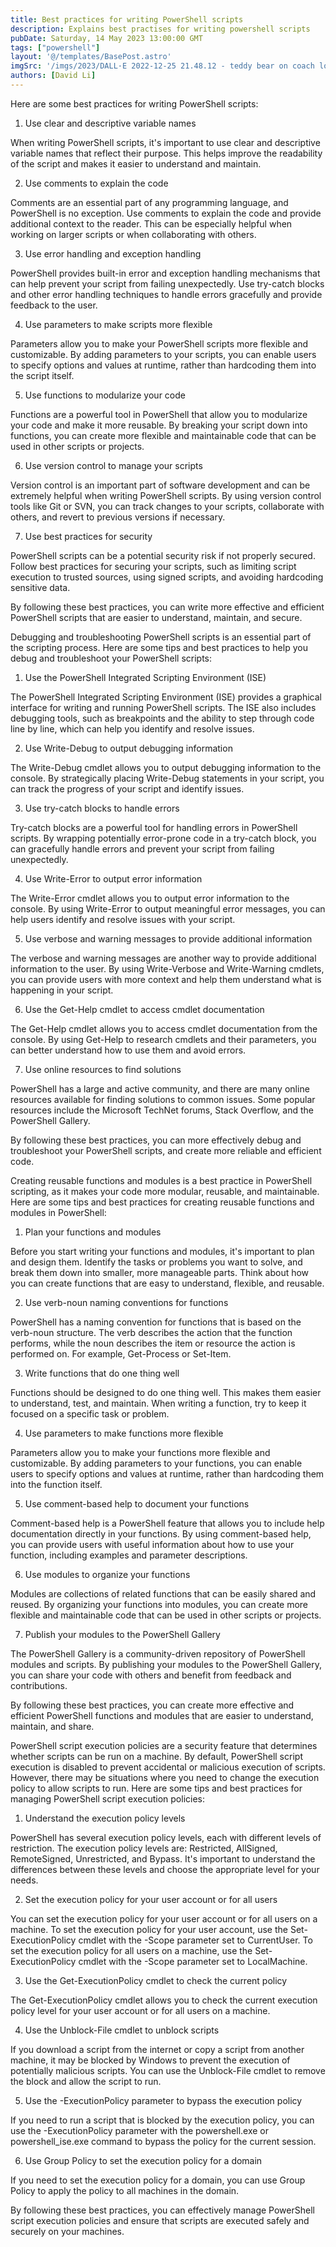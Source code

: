 ```yaml
---
title: Best practices for writing PowerShell scripts
description: Explains best practises for writing powershell scripts
pubDate: Saturday, 14 May 2023 13:00:00 GMT
tags: ["powershell"]
layout: '@/templates/BasePost.astro'
imgSrc: '/imgs/2023/DALL·E 2022-12-25 21.48.12 - teddy bear on coach looking out the window at a tree.png'
authors: [David Li]
---
```


Here are some best practices for writing PowerShell scripts:

1. Use clear and descriptive variable names

When writing PowerShell scripts, it's important to use clear and descriptive variable names that reflect their purpose. This helps improve the readability of the script and makes it easier to understand and maintain.

2. Use comments to explain the code

Comments are an essential part of any programming language, and PowerShell is no exception. Use comments to explain the code and provide additional context to the reader. This can be especially helpful when working on larger scripts or when collaborating with others.

3. Use error handling and exception handling

PowerShell provides built-in error and exception handling mechanisms that can help prevent your script from failing unexpectedly. Use try-catch blocks and other error handling techniques to handle errors gracefully and provide feedback to the user.

4. Use parameters to make scripts more flexible

Parameters allow you to make your PowerShell scripts more flexible and customizable. By adding parameters to your scripts, you can enable users to specify options and values at runtime, rather than hardcoding them into the script itself.

5. Use functions to modularize your code

Functions are a powerful tool in PowerShell that allow you to modularize your code and make it more reusable. By breaking your script down into functions, you can create more flexible and maintainable code that can be used in other scripts or projects.

6. Use version control to manage your scripts

Version control is an important part of software development and can be extremely helpful when writing PowerShell scripts. By using version control tools like Git or SVN, you can track changes to your scripts, collaborate with others, and revert to previous versions if necessary.

7. Use best practices for security

PowerShell scripts can be a potential security risk if not properly secured. Follow best practices for securing your scripts, such as limiting script execution to trusted sources, using signed scripts, and avoiding hardcoding sensitive data.

By following these best practices, you can write more effective and efficient PowerShell scripts that are easier to understand, maintain, and secure.


Debugging and troubleshooting PowerShell scripts is an essential part of the scripting process. Here are some tips and best practices to help you debug and troubleshoot your PowerShell scripts:

1. Use the PowerShell Integrated Scripting Environment (ISE)

The PowerShell Integrated Scripting Environment (ISE) provides a graphical interface for writing and running PowerShell scripts. The ISE also includes debugging tools, such as breakpoints and the ability to step through code line by line, which can help you identify and resolve issues.

2. Use Write-Debug to output debugging information

The Write-Debug cmdlet allows you to output debugging information to the console. By strategically placing Write-Debug statements in your script, you can track the progress of your script and identify issues.

3. Use try-catch blocks to handle errors

Try-catch blocks are a powerful tool for handling errors in PowerShell scripts. By wrapping potentially error-prone code in a try-catch block, you can gracefully handle errors and prevent your script from failing unexpectedly.

4. Use Write-Error to output error information

The Write-Error cmdlet allows you to output error information to the console. By using Write-Error to output meaningful error messages, you can help users identify and resolve issues with your script.

5. Use verbose and warning messages to provide additional information

The verbose and warning messages are another way to provide additional information to the user. By using Write-Verbose and Write-Warning cmdlets, you can provide users with more context and help them understand what is happening in your script.

6. Use the Get-Help cmdlet to access cmdlet documentation

The Get-Help cmdlet allows you to access cmdlet documentation from the console. By using Get-Help to research cmdlets and their parameters, you can better understand how to use them and avoid errors.

7. Use online resources to find solutions

PowerShell has a large and active community, and there are many online resources available for finding solutions to common issues. Some popular resources include the Microsoft TechNet forums, Stack Overflow, and the PowerShell Gallery.

By following these best practices, you can more effectively debug and troubleshoot your PowerShell scripts, and create more reliable and efficient code.


Creating reusable functions and modules is a best practice in PowerShell scripting, as it makes your code more modular, reusable, and maintainable. Here are some tips and best practices for creating reusable functions and modules in PowerShell:

1. Plan your functions and modules

Before you start writing your functions and modules, it's important to plan and design them. Identify the tasks or problems you want to solve, and break them down into smaller, more manageable parts. Think about how you can create functions that are easy to understand, flexible, and reusable.

2. Use verb-noun naming conventions for functions

PowerShell has a naming convention for functions that is based on the verb-noun structure. The verb describes the action that the function performs, while the noun describes the item or resource the action is performed on. For example, Get-Process or Set-Item.

3. Write functions that do one thing well

Functions should be designed to do one thing well. This makes them easier to understand, test, and maintain. When writing a function, try to keep it focused on a specific task or problem.

4. Use parameters to make functions more flexible

Parameters allow you to make your functions more flexible and customizable. By adding parameters to your functions, you can enable users to specify options and values at runtime, rather than hardcoding them into the function itself.

5. Use comment-based help to document your functions

Comment-based help is a PowerShell feature that allows you to include help documentation directly in your functions. By using comment-based help, you can provide users with useful information about how to use your function, including examples and parameter descriptions.

6. Use modules to organize your functions

Modules are collections of related functions that can be easily shared and reused. By organizing your functions into modules, you can create more flexible and maintainable code that can be used in other scripts or projects.

7. Publish your modules to the PowerShell Gallery

The PowerShell Gallery is a community-driven repository of PowerShell modules and scripts. By publishing your modules to the PowerShell Gallery, you can share your code with others and benefit from feedback and contributions.

By following these best practices, you can create more effective and efficient PowerShell functions and modules that are easier to understand, maintain, and share.


PowerShell script execution policies are a security feature that determines whether scripts can be run on a machine. By default, PowerShell script execution is disabled to prevent accidental or malicious execution of scripts. However, there may be situations where you need to change the execution policy to allow scripts to run. Here are some tips and best practices for managing PowerShell script execution policies:

1. Understand the execution policy levels

PowerShell has several execution policy levels, each with different levels of restriction. The execution policy levels are: Restricted, AllSigned, RemoteSigned, Unrestricted, and Bypass. It's important to understand the differences between these levels and choose the appropriate level for your needs.

2. Set the execution policy for your user account or for all users

You can set the execution policy for your user account or for all users on a machine. To set the execution policy for your user account, use the Set-ExecutionPolicy cmdlet with the -Scope parameter set to CurrentUser. To set the execution policy for all users on a machine, use the Set-ExecutionPolicy cmdlet with the -Scope parameter set to LocalMachine.

3. Use the Get-ExecutionPolicy cmdlet to check the current policy

The Get-ExecutionPolicy cmdlet allows you to check the current execution policy level for your user account or for all users on a machine.

4. Use the Unblock-File cmdlet to unblock scripts

If you download a script from the internet or copy a script from another machine, it may be blocked by Windows to prevent the execution of potentially malicious scripts. You can use the Unblock-File cmdlet to remove the block and allow the script to run.

5. Use the -ExecutionPolicy parameter to bypass the execution policy

If you need to run a script that is blocked by the execution policy, you can use the -ExecutionPolicy parameter with the powershell.exe or powershell\_ise.exe command to bypass the policy for the current session.

6. Use Group Policy to set the execution policy for a domain

If you need to set the execution policy for a domain, you can use Group Policy to apply the policy to all machines in the domain.

By following these best practices, you can effectively manage PowerShell script execution policies and ensure that scripts are executed safely and securely on your machines.
